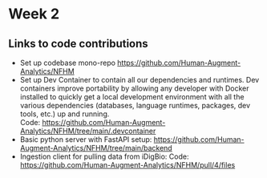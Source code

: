# Week 2
## Links to code contributions 

- Set up codebase mono-repo
https://github.com/Human-Augment-Analytics/NFHM 
- Set up Dev Container to contain all our dependencies and runtimes.
Dev containers improve  portability by allowing any developer with Docker installed to quickly get a local development environment with all the various dependencies (databases, language runtimes, packages, dev tools, etc.) up and running.  
Code: https://github.com/Human-Augment-Analytics/NFHM/tree/main/.devcontainer 
- Basic python server with FastAPI setup: 
https://github.com/Human-Augment-Analytics/NFHM/tree/main/backend 
- Ingestion client for pulling data from iDigBio:
Code: https://github.com/Human-Augment-Analytics/NFHM/pull/4/files
